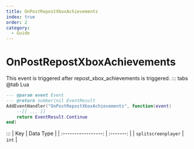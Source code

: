 ```yaml
---
title: OnPostRepostXboxAchievements
index: true
order: 2
category:
  - Guide
---
```


# OnPostRepostXboxAchievements
This event is triggered after repost_xbox_achievements is triggered.
::: tabs
@tab Lua
```lua
--- @param event Event
--- @return number|nil EventResult
AddEventHandler("OnPostRepostXboxAchievements", function(event)
    --[[ ... ]]
    return EventResult.Continue
end)
```

:::
|         Key         | Data Type |
| :-----------------: | :-------: |
| `splitscreenplayer` |   `int`   |